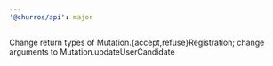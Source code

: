 ```yaml
---
'@churros/api': major
---
```


Change return types of Mutation.{accept,refuse}Registration; change arguments to Mutation.updateUserCandidate
